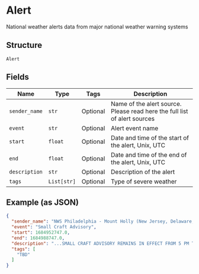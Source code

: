 
# Alert

National weather alerts data from major national weather warning systems

## Structure

`Alert`

## Fields

| Name | Type | Tags | Description |
|  --- | --- | --- | --- |
| `sender_name` | `str` | Optional | Name of the alert source. Please read here the full list of alert sources |
| `event` | `str` | Optional | Alert event name |
| `start` | `float` | Optional | Date and time of the start of the alert, Unix, UTC |
| `end` | `float` | Optional | Date and time of the end of the alert, Unix, UTC |
| `description` | `str` | Optional | Description of the alert |
| `tags` | `List[str]` | Optional | Type of severe weather |

## Example (as JSON)

```json
{
  "sender_name": "NWS Philadelphia - Mount Holly (New Jersey, Delaware, Southeastern Pennsylvania)",
  "event": "Small Craft Advisory",
  "start": 1684952747.0,
  "end": 1684988747.0,
  "description": "...SMALL CRAFT ADVISORY REMAINS IN EFFECT FROM 5 PM THIS\nAFTERNOON TO 3 AM EST FRIDAY...\n* WHAT...North winds 15 to 20 kt with gusts up to 25 kt and seas\n3 to 5 ft expected.\n* WHERE...Coastal waters from Little Egg Inlet to Great Egg\nInlet NJ out 20 nm, Coastal waters from Great Egg Inlet to\nCape May NJ out 20 nm and Coastal waters from Manasquan Inlet\nto Little Egg Inlet NJ out 20 nm.\n* WHEN...From 5 PM this afternoon to 3 AM EST Friday.\n* IMPACTS...Conditions will be hazardous to small craft.",
  "tags": [
    "TBD"
  ]
}
```

